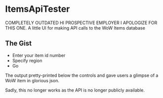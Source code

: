 # ItemsApiTester

COMPLETELY OUTDATED HI PROSPECTIVE EMPLOYER I APOLOGIZE FOR THIS ONE. A little UI for making API calls to the WoW Items database

## The Gist

- Enter your item id number
- Specify region
- Go

The output pretty-printed below the controls and gave users a glimpse of a WoW item in glorious json.

Sadly, this no longer works as the API is no longer publicly available.
